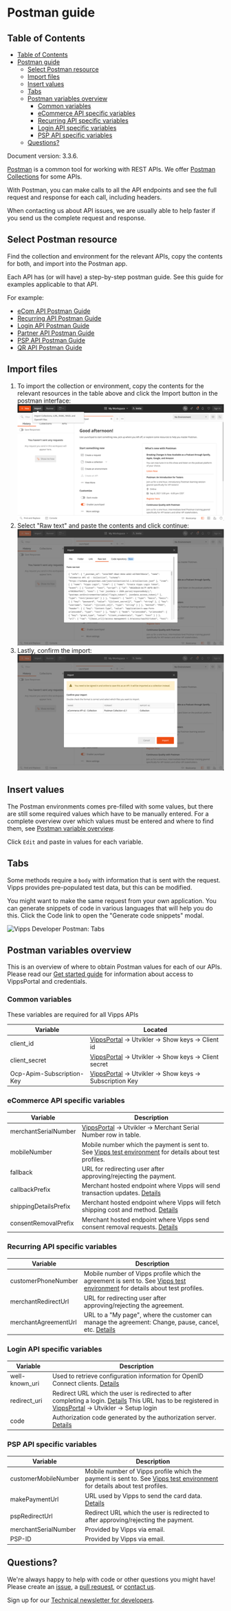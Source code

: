 <!-- START_METADATA
---
title: Postman guide
sidebar_position: 15
---
END_METADATA -->


# Postman guide

<!-- START_TOC -->
## Table of Contents

* [Table of Contents](#table-of-contents)
* [Postman guide](#postman-guide)
  * [Select Postman resource](#select-postman-resource)
  * [Import files](#import-files)
  * [Insert values](#insert-values)
  * [Tabs](#tabs)
  * [Postman variables overview](#postman-variables-overview)
    * [Common variables](#common-variables)
    * [eCommerce API specific variables](#ecommerce-api-specific-variables)
    * [Recurring API specific variables](#recurring-api-specific-variables)
    * [Login API specific variables](#login-api-specific-variables)
    * [PSP API specific variables](#psp-api-specific-variables)
  * [Questions?](#questions)

<!-- END_TOC -->

Document version: 3.3.6.

[Postman](https://www.getpostman.com/) is a common tool for working with REST APIs.
We offer [Postman Collections](https://www.getpostman.com/collection) for some APIs.

With Postman, you can make calls to all the API endpoints and see the full
request and response for each call, including headers.

When contacting us about API issues, we are usually able to help faster if you send us
the complete request and response.

## Select Postman resource

Find the collection and environment for the relevant APIs, copy the contents for both, and import into the Postman app.

Each API has (or will have) a step-by-step postman guide. See this guide for examples applicable to that API.

For example:

* [eCom API Postman Guide](https://github.com/vippsas/vipps-ecom-api/blob/master/vipps-ecom-postman.md)
* [Recurring API Postman Guide](https://github.com/vippsas/vipps-recurring-api/blob/master/vipps-recurring-postman.md)
* [Login API Postman Guide](https://github.com/vippsas/vipps-login-api/blob/master/vipps-login-postman.md)
* [Partner API Postman Guide](https://github.com/vippsas/vipps-partner-api/blob/main/vipps-partner-postman.md)
* [PSP API Postman Guide](https://github.com/vippsas/vipps-psp-api/blob/master/vipps-psp-postman.md)
* [QR API Postman Guide](https://github.com/vippsas/vipps-qr-api/blob/main/vipps-qr-api-postman.md)

## Import files

1. To import the collection or environment, copy the contents for the relevant resources in the table above and click the Import button in the postman interface:
   ![Postman import](images/postman-import.png)
2. Select "Raw text" and paste the contents and click continue:
   ![Postman paste](images/postman-raw.png)
3. Lastly, confirm the import:
   ![Postman confirm](images/postman-confirm.png)

## Insert values

The Postman environments comes pre-filled with some values, but there are still some required values which have to be manually entered.
For a complete overview over which values must be entered and where to find them, see [Postman variable overview](#postman-variables-overview).

Click `Edit` and paste in values for each variable.

## Tabs

Some methods require a `body` with information that is sent with the request. Vipps provides pre-populated test data, but this can be modified.

You might want to make the same request from your own application. You can generate snippets of code in various languages that will help you do this. Click the Code link to open the "Generate code snippets" modal.

![Vipps Developer Postman: Tabs](images/postman-tabs.png)

## Postman variables overview

This is an overview of where to obtain Postman values for each of our APIs. Please read our [Get started guide](vipps-getting-started.md) for information about access to VippsPortal and credentials.

### Common variables

These variables are required for all Vipps APIs

| Variable                  | Located                                                                              |
|---------------------------|--------------------------------------------------------------------------------------|
| client_id                 | [VippsPortal](https://portal.vipps.no/) -> Utvikler -> Show keys -> Client id        |
| client_secret             | [VippsPortal](https://portal.vipps.no/) -> Utvikler -> Show keys -> Client secret    |
| Ocp-Apim-Subscription-Key | [VippsPortal](https://portal.vipps.no/) -> Utvikler -> Show keys -> Subscription Key |

### eCommerce API specific variables

| Variable              | Description                                                                                                                                                                                                                             |
|-----------------------|-----------------------------------------------------------------------------------------------------------------------------------------------------------------------------------------------------------------------------------------|
| merchantSerialNumber  | [VippsPortal](https://portal.vipps.no/) -> Utvikler -> Merchant Serial Number row in table.                                                                                                                                             |
| mobileNumber          | Mobile number which the payment is sent to. See [Vipps test environment](vipps-test-environment.md) for details about test profiles.                                                                                                    |
| fallback              | URL for redirecting user after approving/rejecting the payment.                                                                                                                                                                         |
| callbackPrefix        | Merchant hosted endpoint where Vipps will send transaction updates. [Details](https://vippsas.github.io/vipps-ecom-api/#/Endpoints%20required%20by%20Vipps%20from%20the%20merchant/transactionUpdateCallbackForRegularPaymentUsingPOST) |
| shippingDetailsPrefix | Merchant hosted endpoint where Vipps will fetch shipping cost and method. [Details](https://vippsas.github.io/vipps-ecom-api/#/Endpoints%20required%20by%20Vipps%20from%20the%20merchant/fetchShippingCostUsingPOST)                    |
| consentRemovalPrefix  | Merchant hosted endpoint where Vipps send consent removal requests. [Details](https://vippsas.github.io/vipps-ecom-api/#/Endpoints%20required%20by%20Vipps%20from%20the%20merchant/fetchShippingCostUsingPOST)                          |

### Recurring API specific variables

| Variable             | Description                                                                                                                                                                                                         |
|----------------------|---------------------------------------------------------------------------------------------------------------------------------------------------------------------------------------------------------------------|
| customerPhoneNumber  | Mobile number of Vipps profile which the agreement is sent to. See [Vipps test environment](vipps-test-environment.md) for details about test profiles.                                                             |
| merchantRedirectUrl  | URL for redirecting user after approving/rejecting the agreement.                                                                                                                                                   |
| merchantAgreementUrl | URL to a "My page", where the customer can manage the agreement: Change, pause, cancel, etc. [Details](https://github.com/vippsas/vipps-recurring-api/blob/master/vipps-recurring-api.md#step-1-draft-an-agreement) |

### Login API specific variables

| Variable       | Description                                                                                                                                                                                                                                                                         |
|----------------|-------------------------------------------------------------------------------------------------------------------------------------------------------------------------------------------------------------------------------------------------------------------------------------|
| well-known_uri | Used to retrieve configuration information for OpenID Connect clients. [Details](https://vippsas.github.io/vipps-login-api/#/Vipps%20Log%20In%20API/discoverOpenIDConfiguration)                                                                                                    |
| redirect_uri   | Redirect URL which the user is redirected to after completing a login. [Details](https://github.com/vippsas/vipps-login-api/blob/master/vipps-login-api.md#oauth-20-authorize)  This URL has to be registered in [VippsPortal](https://portal.vipps.no/) -> Utvikler -> Setup login |
| code           | Authorization code generated by the authorization server. [Details](https://github.com/vippsas/vipps-login-api/blob/master/vipps-login-api.md#oauth-20-authorize)                                                                                                                   |

### PSP API specific variables

| Variable             | Description                                                                                                                                           |
|----------------------|-------------------------------------------------------------------------------------------------------------------------------------------------------|
| customerMobileNumber | Mobile number of Vipps profile which the payment is sent to. See [Vipps test environment](vipps-test-environment.md) for details about test profiles. |
| makePaymentUrl       | URL used by Vipps to send the card data. [Details](https://github.com/vippsas/vipps-psp-api/blob/master/vipps-psp-api.md#makepaymenturl)              |
| pspRedirectUrl       | Redirect URL which the user is redirected to after approving/rejecting the payment.                                                                   |
| merchantSerialNumber | Provided by Vipps via email.                                                                                                                          |
| PSP-ID               | Provided by Vipps via email.                                                                                                                          |

## Questions?

We're always happy to help with code or other questions you might have!
Please create an [issue](https://github.com/vippsas/vipps-developers/issues),
a [pull request](https://github.com/vippsas/vipps-developers/pulls),
or [contact us](https://github.com/vippsas/vipps-developers/blob/master/contact.md).

Sign up for our [Technical newsletter for developers](https://github.com/vippsas/vipps-developers/tree/master/newsletters).

